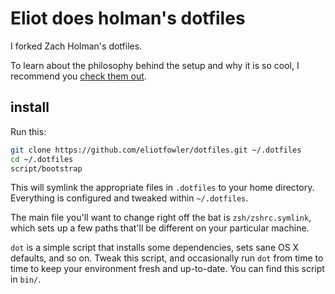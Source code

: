 # Eliot does holman's dotfiles 

I forked Zach Holman's dotfiles.

To learn about the philosophy behind the setup and why it is so cool, I recommend you [check them out](http://github.com/holman/dotfiles).

## install

Run this:

```sh
git clone https://github.com/eliotfowler/dotfiles.git ~/.dotfiles
cd ~/.dotfiles
script/bootstrap
```

This will symlink the appropriate files in `.dotfiles` to your home directory.
Everything is configured and tweaked within `~/.dotfiles`.

The main file you'll want to change right off the bat is `zsh/zshrc.symlink`,
which sets up a few paths that'll be different on your particular machine.

`dot` is a simple script that installs some dependencies, sets sane OS X
defaults, and so on. Tweak this script, and occasionally run `dot` from
time to time to keep your environment fresh and up-to-date. You can find
this script in `bin/`.
